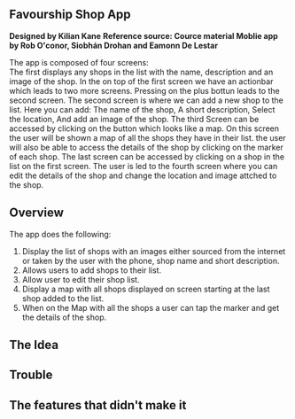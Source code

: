 ## Favourship Shop App

**Designed by Kilian Kane** 
**Reference source: Cource material Moblie app by Rob O'conor, Siobhán Drohan and Eamonn De Lestar** 

The app is composed of four screens:<br> 
The first displays any shops in the list with the name, description and an image of the shop.
In the on top of the first screen we have an actionbar which leads to two more screens.
Pressing on the plus bottun leads to the second screen.
The second screen is where we can add a new shop to the list.
Here you can add:   The name of the shop,
                    A short description,
                    Select the location,
                    And add an image of the shop.
The third Screen can be accessed by clicking on the button which looks like a map. 
On this screen the user will be shown a map of all the shops they have in their list. the user will also be able to access the details of the shop by clicking on the marker of each shop.
The last screen can be accessed by clicking on a shop in the list on the first screen. The user is led to the fourth screen where you can edit the details of the shop and change the location and image attched to the shop.  



## Overview
The app does the following:

1. Display the list of shops with an images either sourced from the internet or taken by the user with the phone, shop name and short description.
2. Allows users to add shops to their list.
3. Allow user to edit their shop list.
4. Display a map with all shops displayed on screen starting at the last shop added to the list.
5. When on the Map with all the shops a user can tap the marker and get the details of the shop.

## The Idea

## Trouble

## The features that didn't make it 
